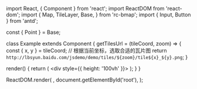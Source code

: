 import React, { Component } from 'react';
import ReactDOM from 'react-dom';
import {
  Map,
  TileLayer,
  Base,
} from 'rc-bmap';
import { Input, Button } from 'antd';

const { Point } = Base;

class Example extends Component {
  getTilesUrl = (tileCoord, zoom) => {
    const { x, y } = tileCoord;
    // 根据当前坐标，选取合适的瓦片图
    return `http://lbsyun.baidu.com/jsdemo/demo/tiles/${zoom}/tile${x}_${y}.png`;
  }

  render() {
    return (
      <div style={{ height: '100vh' }}>
        <Map
          ak="WAeVpuoSBH4NswS30GNbCRrlsmdGB5Gv"
          scrollWheelZoom
          zoom={3}
        >
          <Point name="center" lng="0" lat="0" />
          <TileLayer 
            getTilesUrl={this.getTilesUrl}
          />
        </Map>
      </div>
    );
  }
}

ReactDOM.render(
  <Example />,
  document.getElementById('root'),
);
